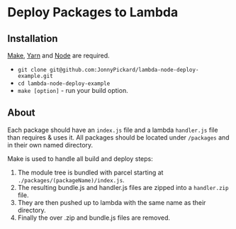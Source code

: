 # Deploy Packages to Lambda

## Installation

[Make](https://brewformulas.org/Make), [Yarn](https://yarnpkg.com/en/docs/install#mac-stable) and [Node](https://nodejs.org/en/) are required. 

- `git clone git@github.com:JonnyPickard/lambda-node-deploy-example.git`
- `cd lambda-node-deploy-example`
- `make [option]` - run your build option.

## About

Each package should have an `index.js` file and a lambda `handler.js` file than requires & uses it. All packages should be located under `/packages` and in their own named directory.

Make is used to handle all build and deploy steps:

1. The module tree is bundled with parcel starting at `./packages/(packageName)/index.js`. 
2. The resulting bundle.js and handler.js files are zipped into a `handler.zip` file.
3. They are then pushed up to lambda with the same name as their directory.
4. Finally the over .zip and bundle.js files are removed.

